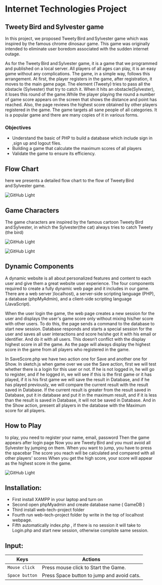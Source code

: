 # Internet Technologies Project 

 ## Tweety Bird and Sylvester game

In this project, we proposed Tweety Bird and Sylvester game which was inspired by the famous chrome dinosaur game. This game was originally intended to eliminate user boredom associated with the sudden internet outage. 

   As for the Tweety Bird and Sylvester game, it is a game that we programmed and published on a local server. All players of all ages can play, it is an easy game without any complications. The game, in a simple way, follows this arrangement. At first, the player registers in the game, after registration, it moves to the main game page. The element (Tweety) tries to pass all the obstacle (Sylvester) that try to catch it. When it hits an obstacle(Sylvester), it loses this round of the game.While the player playing the round a number of game score appears on the screen that shows the distance and point has reached. Also, the page reviews the highest score obtained by other players registered in the game. The game targets all sane people of all categories. It is a popular game and there are many copies of it in various forms. 
   
   ### Objectives 
   
   - Understand the basic of PHP to build a database which include sign in ,sign up and logout files.
   - Building a game that calculate the maximum scores of all players
   - Validate the game to ensure its efficiency.


 ## Flow Chart
 
 here we presents a detailed flow chart to the flow of Tweety Bird and Sylvester game. 
 
![GitHub Light](https://github.com/nmabinkanaan/web-tech-project/blob/main/ReadMeimage/Flowchart.jpg)
 
 
## Game Characters

The game characters are inspired by the famous cartoon Tweety Bird and Sylvester, in which the Sylvester(the cat) always tries to catch Tweety (the bird)
 
 ![GitHub Light](https://github.com/nmabinkanaan/web-tech-project/blob/main/ReadMeimage/Sylevster.png)
 
  ![GitHub Light](https://github.com/nmabinkanaan/web-tech-project/blob/main/ReadMeimage/tweety.png)
 
 ##  Dynamic Components  
 
A dynamic website is all about personalized features and content to each user and give them a great website user experience. The four components required to create a fully dynamic web page and it includes in our game. There are a web server )localhost), a server-side scripting language (PHP), a database (phpMyAdmin), and a client-side scripting language (JavaScript).  

When the user login the game, the web page creates a new session for the user and displays the user's game score only without mixing his/her score with other users. To do this, the page sends a command to the database to start new session. Database responds and starts a special session for the user and saves all user interactions and score he/she got it with his email or identifier. And do it with all users. This doesn’t conflict with the display highest score in all the game. As the page will always display the highest score in the game from all players who registered in the game.  

   In SaveScore.php we have two action one for Save and another one for Show. In sketch.js when game over we use the Save action, first we will test whether there is a login for this user or not. If he is not logged in, he will go to register, and if he logged in, we will see if this is the first game or it has played, if it is his first game we will save the result in Database, and if he has played previously, we will compare the current result with the result saved in Database. If the current result is greater from the result saved in Database, put it in database and put it in the maximum result, and if it is less than the result is saved in Database, it will not be saved in Database. And in the Show action, present all players in the database with the Maximum score for all players. 
 
 
  ## How to Play
  
to play, you need to register your name, email, password Then the game appears after login page
Now you are Tweety Bird and you must avoid all Sylvester by jumping on them. When you want to jump, you have to press the spacebar
The score you reach will be calculated and compared with all other players' scores
When you get the high score, your score will appear as the highest score in the game.

  ![GitHub Light](https://github.com/nmabinkanaan/web-tech-project/blob/main/ReadMeimage/TheGame.gif)


## Installation:
 - First install XAMPP in your laptop and turn on
 - Second open phpMyadmin and create database name ( GameDB ) 
 - Third install web-tech-project folder
 - Fourth run web-tech-project folder by write in the top of localhost webpage. 
 - Fifth automatically index.php , if there is no session it will take to Login.php and start new session, otherwise complste same session.



## Input: 

| Keys | Actions |
| --- | --- |
| `Mouse click` | Press mouse click to Start the Game. |
| `Space button` | 	Press Space button to jump and avoid cats. |
  
  

 
